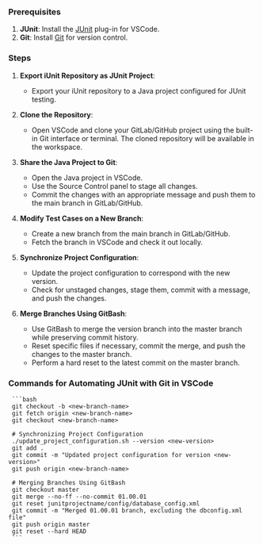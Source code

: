 <!-- Automate the integration of JUnit tests with Git repositories using Visual Studio Code (VSCode) for seamless development and version control. -->

### Prerequisites

1. **JUnit**: Install the [JUnit](https://junit.org/junit5/) plug-in for VSCode.
2. **Git**: Install [Git](https://git-scm.com/) for version control.

### Steps

<!-- Step 1: Export iUnit Repository as JUnit Project
Begin by exporting your iUnit repository to a Java project configured for JUnit testing.
Step 2: Clone the Repository
Open VSCode and clone your GitLab/GitHub project using the built-in Git interface or terminal. The cloned repository will be available in the workspace.
Step 3: Share the Java Project to Git
Open the Java project in VSCode.
Use the Source Control panel to stage all changes.
Commit the changes with an appropriate message and push them to the main branch in GitLab/GitHub.
Step 4: Modify Test Cases on a New Branch
Create a new branch from the main branch in GitLab/GitHub.
Fetch the branch in VSCode and check it out locally.
Step 5: Synchronize Project Configuration
Update the project configuration to correspond with the new version.
Check for unstaged changes, stage them, commit with a message, and push the changes.
Step 6: Merge Branches Using GitBash
Use GitBash to merge the version branch into the master branch while preserving commit history.
Reset specific files if necessary, commit the merge, and push the changes to the master branch.
Perform a hard reset to the latest commit on the master branch.
 -->

<!-- git checkout -b <new-branch-name>
git fetch origin <new-branch-name>
git checkout <new-branch-name>

# Synchronizing Project Configuration
./update_project_configuration.sh --version <new-version>
git add .
git commit -m "Updated project configuration for version <new-version>"
git push origin <new-branch-name>

# Merging Branches Using GitBash
git checkout master
git merge --no-ff --no-commit 01.00.01
git reset junitprojectname/config/database_config.xml
git commit -m "Merged 01.00.01 branch, excluding the dbconfig.xml file"
git push origin master
git reset --hard HEAD -->

1. **Export iUnit Repository as JUnit Project**:

   - Export your iUnit repository to a Java project configured for JUnit testing.

2. **Clone the Repository**:

   - Open VSCode and clone your GitLab/GitHub project using the built-in Git interface or terminal. The cloned repository will be available in the workspace.

3. **Share the Java Project to Git**:

   - Open the Java project in VSCode.
   - Use the Source Control panel to stage all changes.
   - Commit the changes with an appropriate message and push them to the main branch in GitLab/GitHub.

4. **Modify Test Cases on a New Branch**:

   - Create a new branch from the main branch in GitLab/GitHub.
   - Fetch the branch in VSCode and check it out locally.

5. **Synchronize Project Configuration**:

   - Update the project configuration to correspond with the new version.
   - Check for unstaged changes, stage them, commit with a message, and push the changes.

6. **Merge Branches Using GitBash**:

   - Use GitBash to merge the version branch into the master branch while preserving commit history.
   - Reset specific files if necessary, commit the merge, and push the changes to the master branch.
   - Perform a hard reset to the latest commit on the master branch.

### Commands for Automating JUnit with Git in VSCode

     ```bash
     git checkout -b <new-branch-name>
     git fetch origin <new-branch-name>
     git checkout <new-branch-name>
     
     # Synchronizing Project Configuration
     ./update_project_configuration.sh --version <new-version>
     git add .
     git commit -m "Updated project configuration for version <new-version>"
     git push origin <new-branch-name>
     
     # Merging Branches Using GitBash
     git checkout master
     git merge --no-ff --no-commit 01.00.01
     git reset junitprojectname/config/database_config.xml
     git commit -m "Merged 01.00.01 branch, excluding the dbconfig.xml file"
     git push origin master
     git reset --hard HEAD
     ```
